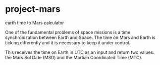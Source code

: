 # project-mars
earth time to Mars calculator

One of the fundamental problems of space missions is a time synchronization between Earth and Space. The time on Mars and Earth is ticking differently and it is necessary to keep it under control. 

This receives the time on Earth in UTC as an input and return two values: the Mars Sol Date (MSD) and the Martian Coordinated Time (MTC).
